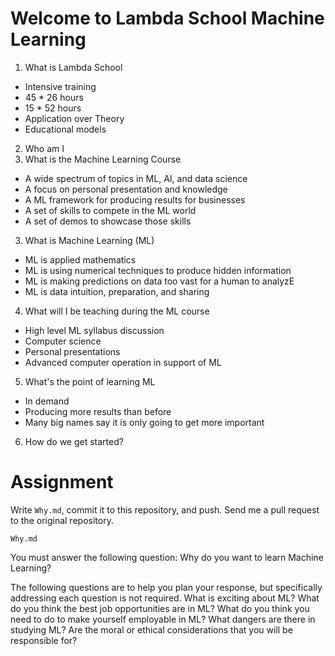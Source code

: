 
# Welcome to Lambda School Machine Learning

1. What is Lambda School
  * Intensive training
  * 45 * 26 hours
  * 15 * 52 hours
  * Application over Theory
  * Educational models
2. Who am I
2. What is the Machine Learning Course
  * A wide spectrum of topics in ML, AI, and data science
  * A focus on personal presentation and knowledge
  * A ML framework for producing results for businesses
  * A set of skills to compete in the ML world
  * A set of demos to showcase those skills
3. What is Machine Learning (ML)
  * ML is applied mathematics
  * ML is using numerical techniques to produce hidden information
  * ML is making predictions on data too vast for a human to analyzE
  * ML is data intuition, preparation, and sharing
4. What will I be teaching during the ML course
  * High level ML syllabus discussion
  * Computer science
  * Personal presentations
  * Advanced computer operation in support of ML
5. What's the point of learning ML
  * In demand
  * Producing more results than before
  * Many big names say it is only going to get more important
6. How do we get started?

# Assignment
Write `Why.md`, commit it to this repository, and push. Send me a pull
request to the original repository.

`Why.md`

You must answer the following question:
Why do you want to learn Machine Learning?

The following questions are to help you plan your response, but specifically
addressing each question is not required.
What is exciting about ML?  What do you think the best job opportunities are in ML? What do you think you need to do to make yourself employable in ML? What dangers are there in studying ML? Are the moral or ethical considerations that you will be responsible for?
